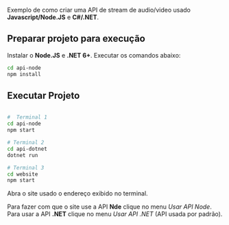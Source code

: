 Exemplo de como criar uma API de stream de audio/video usado **Javascript/Node.JS** e **C#/.NET**.

## Preparar projeto para execução

Instalar o **Node.JS** e **.NET 6+**. Executar os comandos abaixo:

```bash
cd api-node
npm install
```

## Executar Projeto
```bash

#  Terminal 1
cd api-node
npm start

# Terminal 2
cd api-dotnet
dotnet run

# Terminal 3
cd website
npm start
```

Abra o site usado o endereço exibido no terminal.

Para fazer com que o site use a API **Nde** clique no menu *Usar API Node*. Para usar a API **.NET** clique no menu *Usar API .NET* (API usada por padrão).